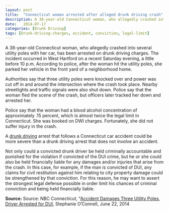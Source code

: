 ```yaml
---
layout: post
title:  "Connecticut woman arrested after alleged drunk driving crash"
description: A 38-year-old Connecticut woman, who allegedly crashed into several utility poles with her car, has been arrested on drunk driving charges. The incident occurred in West Hartford on a recent Saturday evening, a little before 10 p.m. According to police, after the woman hit the utility poles, she parked her vehicle in the front yard of a neighborhood home.
date:   2014-07-17
categories: [Drunk Driving] 
tags: [Drunk-driving-charges, accident, conviction, legal-limit]
---
```



<p>A 38-year-old Connecticut woman, who allegedly crashed into several utility poles with her car, has been arrested on drunk driving charges. The incident occurred in West Hartford on a recent Saturday evening, a little before 10 p.m. According to police, after the woman hit the utility poles, she parked her vehicle in the front yard of a neighborhood home.</p><p>Authorities say that three utility poles were knocked over and power was cut off in and around the intersection where the crash took place. Nearby streetlights and traffic signals were also shut down. Police say that the woman fled the scene of the crash, but officers later tracked her down and arrested her.</p> <p>Police say that the woman had a blood alcohol concentration of approximately .15 percent, which is almost twice the legal limit in Connecticut. She was booked on DWI charges. Fortunately, she did not suffer injury in the crash.</p><p>A <a href="/DUI-DWI/DUI-DWI.html">drunk driving</a> arrest that follows a Connecticut car accident could be more severe than a drunk driving arrest that does not involve an accident.</p><p>Not only could a convicted drunk driver be held criminally accountable and punished for the violation if convicted of the DUI crime, but he or she could also be held financially liable for any damages and/or injuries that arise from the crash. In this case, for example, if the man is convicted of DUI, any claims for civil restitution against him relating to city property damage could be strengthened by that conviction. For this reason, he may want to assert the strongest legal defense possible in order limit his chances of criminal conviction and being held financially liable.</p><p> <b>Source:&nbsp;</b>Source:&nbsp;NBC Connecticut, "<a href="http://www.nbcconnecticut.com/news/local/Accident--Damages-Three-Utility-Poles-Driver-Arrested-for-DUI-264151611.html" target="_blank">Accident Damages Three Utility Poles, Driver Arrested for DUI</a>,&nbsp;Stephanie O&rsquo;Connell,&nbsp;June 22, 2014</p>